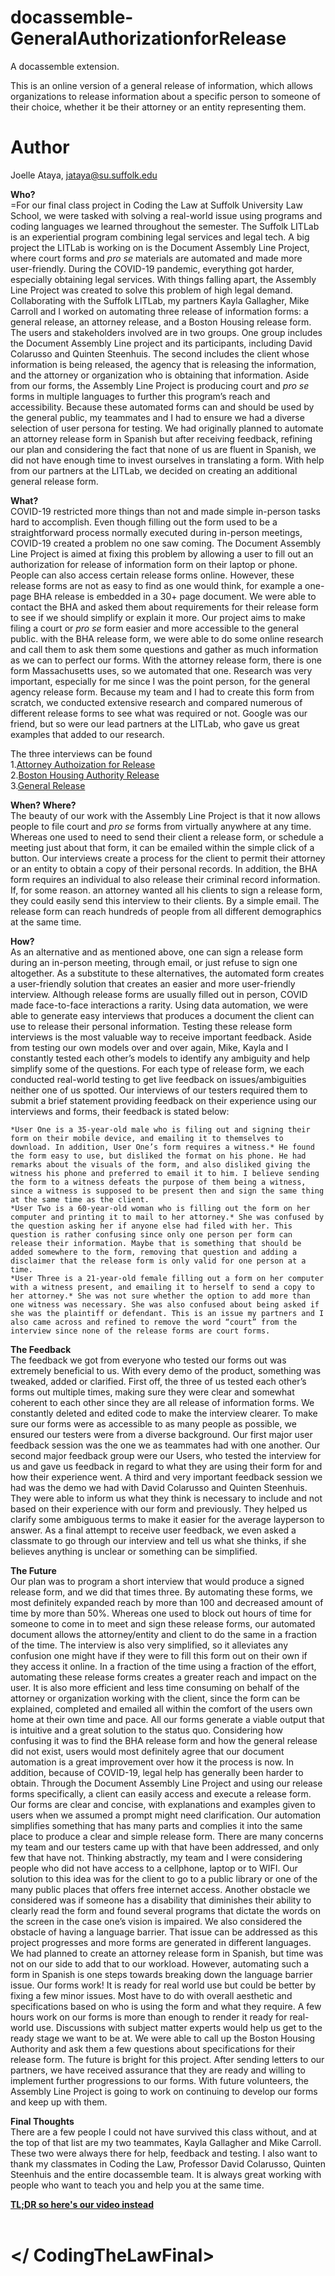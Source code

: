# docassemble-GeneralAuthorizationforRelease
A docassemble extension.

This is an online version of a general release of information, which allows organizations to release information about a specific person to someone of their choice, whether it be their attorney or an entity representing them.

# Author
Joelle Ataya, jataya@su.suffolk.edu

<b>Who?</b><br>
    =For our final class project in Coding the Law at Suffolk University Law School, we were tasked with solving a real-world issue using programs and coding languages we learned throughout the semester. The Suffolk LITLab is an experiential program combining legal services and legal tech. A big project the LITLab is working on is the Document Assembly Line Project, where court forms and *pro se* materials are automated and made more user-friendly. During the COVID-19 pandemic, everything got harder, especially obtaining legal services. With things falling apart, the Assembly Line Project was created to solve this problem of high legal demand. Collaborating with the Suffolk LITLab, my partners Kayla Gallagher, Mike Carroll and I worked on automating three release of information forms: a general release, an attorney release, and a Boston Housing release form. The users and stakeholders involved are in two groups. One group includes the Document Assembly Line project and its participants, including David Colarusso and Quinten Steenhuis. The second includes the client whose information is being released, the agency that is releasing the information, and the attorney or organization who is obtaining that information.
  Aside from our forms, the Assembly Line Project is producing court and *pro se* forms in multiple languages to further this program’s reach and accessibility. Because these automated forms can and should be used by the general public, my teammates and I had to ensure we had a diverse selection of user persona for testing. We had originally planned to automate an attorney release form in Spanish but after receiving feedback, refining our plan and considering the fact that none of us are fluent in Spanish, we did not have enough time to invest ourselves in translating a form. With help from our partners at the LITLab, we decided on creating an additional general release form.


<b>What?</b><br>
  COVID-19 restricted more things than not and made simple in-person tasks hard to accomplish. Even though filling out the form used to be a straightforward process normally executed during in-person meetings, COVID-19 created a problem no one saw coming. The Document Assembly Line Project is aimed at fixing this problem by allowing a user to fill out an authorization for release of information form on their laptop or phone. People can also access certain release forms online. However, these release forms are not as easy to find as one would think, for example a one-page BHA release is embedded in a 30+ page document. We were able to contact the BHA and asked them about requirements for their release form to see if we should simplify or explain it more. Our project aims to make filing a court or *pro se* form easier and more accessible to the general public. with the BHA release form, we were able to do some online research and call them to ask them some questions and gather as much information as we can to perfect our forms. With the attorney release form, there is one form Massachusetts uses, so we automated that one. Research was very important, especially for me since I was the point person, for the general agency release form. Because my team and I had to create this form from scratch, we conducted extensive research and compared numerous of different release forms to see what was required or not. Google was our friend, but so were our lead partners at the LITLab, who gave us great examples that added to our research.

The three interviews can be found<br>
  1.<a href="https://github.com/SuffolkLITLab/docassemble-AttorneyAuthorizationforRelease">Attorney Authoization for Release</a><br>
  2.<a href="https://github.com/SuffolkLITLab/docassemble-BHAReleaseAuthorization">Boston Housing Authority Release</a><br>
  3.<a href="https://github.com/SuffolkLITLab/docassemble-GeneralAuthorizationforRelease">General Release</a><br>


<b>When? Where?</b><br>
    The beauty of our work with the Assembly Line Project is that it now allows people to file court and *pro se* forms from virtually anywhere at any time. Whereas one used to need to send their client a release form, or schedule a meeting just about that form, it can be emailed within the simple click of a button. Our interviews create a process for the client to permit their attorney or an entity to obtain a copy of their personal records. In addition, the BHA form requires an individual to also release their criminal record information. If, for some reason. an attorney wanted all his clients to sign a release form, they could easily send this interview to their clients. By a simple email. The release form can reach hundreds of people from all different demographics at the same time.

<b>How?</b><br>
    As an alternative and as mentioned above, one can sign a release form during an in-person meeting, through email, or just refuse to sign one altogether. As a substitute to these alternatives, the automated form creates a user-friendly solution that creates an easier and more user-friendly interview. Although release forms are usually filled out in person, COVID made face-to-face interactions a rarity. Using data automation, we were able to generate easy interviews that produces a document the client can use to release their personal information.
    Testing these release form interviews is the most valuable way to receive important feedback. Aside from testing our own models over and over again, Mike, Kayla and I constantly tested each other’s models to identify any ambiguity and help simplify some of the questions. For each type of release form, we each conducted real-world testing to get live feedback on issues/ambiguities neither one of us spotted.
    Our interviews of our testers required them to submit a brief statement providing feedback on their experience using our interviews and forms, their feedback is stated below:

    *User One is a 35-year-old male who is filing out and signing their form on their mobile device, and emailing it to themselves to download. In addition, User One’s form requires a witness.* He found the form easy to use, but disliked the format on his phone. He had remarks about the visuals of the form, and also disliked giving the witness his phone and preferred to email it to him. I believe sending the form to a witness defeats the purpose of them being a witness, since a witness is supposed to be present then and sign the same thing at the same time as the client.
    *User Two is a 60-year-old woman who is filling out the form on her computer and printing it to mail to her attorney.* She was confused by the question asking her if anyone else had filed with her. This question is rather confusing since only one person per form can release their information. Maybe that is something that should be added somewhere to the form, removing that question and adding a disclaimer that the release form is only valid for one person at a time.
    *User Three is a 21-year-old female filling out a form on her computer with a witness present, and emailing it to herself to send a copy to her attorney.* She was not sure whether the option to add more than one witness was necessary. She was also confused about being asked if she was the plaintiff or defendant. This is an issue my partners and I also came across and refined to remove the word “court” from the interview since none of the release forms are court forms.

<b>The Feedback</b><br>
    The feedback we got from everyone who tested our forms out was extremely beneficial to us. With every demo of the product, something was tweaked, added or clarified. First off, the three of us tested each other’s forms out multiple times, making sure they were clear and somewhat coherent to each other since they are all release of information forms. We constantly deleted and edited code to make the interview clearer. To make sure our forms were as accessible to as many people as possible, we ensured our testers were from a diverse background. Our first major user feedback session was the one we as teammates had with one another. Our second major feedback group were our Users, who tested the interview for us and gave us feedback in regard to what they are using their form for and how their experience went. A third and very important feedback session we had was the demo we had with David Colarusso and Quinten Steenhuis. They were able to inform us what they think is necessary to include and not based on their experience with our form and previously. They helped us clarify some ambiguous terms to make it easier for the average layperson to answer. As a final attempt to receive user feedback, we even asked a classmate to go through our interview and tell us what she thinks, if she believes anything is unclear or something can be simplified.

<b>The Future</b><br>
    Our plan was to program a short interview that would produce a signed release form, and we did that times three. By automating these forms, we most definitely expanded reach by more than 100 and decreased amount of time by more than 50%. Whereas one used to block out hours of time for someone to come in to meet and sign these release forms, our automated document allows the attorney/entity and client to do the same in a fraction of the time. The interview is also very simplified, so it alleviates any confusion one might have if they were to fill this form out on their own if they access it online. In a fraction of the time using a fraction of the effort, automating these release forms creates a greater reach and impact on the user. It is also more efficient and less time consuming on behalf of the attorney or organization working with the client, since the form can be explained, completed and emailed all within the comfort of the users own home at their own time and pace.
    All our forms generate a viable output that is intuitive and a great solution to the status quo. Considering how confusing it was to find the BHA release form and how the general release did not exist, users would most definitely agree that our document automation is a great improvement over how it the process is now. In addition, because of COVID-19, legal help has generally been harder to obtain. Through the Document Assembly Line Project and using our release forms specifically, a client can easily access and execute a release form. Our forms are clear and concise, with explanations and examples given to users when we assumed a prompt might need clarification. Our automation simplifies something that has many parts and complies it into the same place to produce a clear and simple release form.
There are many concerns my team and our testers came up with that have been addressed, and only few that have not. Thinking abstractly, my team and I were considering people who did not have access to a cellphone, laptop or to WIFI. Our solution to this idea was for the client to go to a public library or one of the many public places that offers free internet access. Another obstacle we considered was if someone has a disability that diminishes their ability to clearly read the form and found several programs that dictate the words on the screen in the case one’s vision is impaired. We also considered the obstacle of having a language barrier. That issue can be addressed as this project progresses and more forms are generated in different languages. We had planned to create an attorney release form in Spanish, but time was not on our side to add that to our workload. However, automating such a form in Spanish is one steps towards breaking down the language barrier issue.
    Our forms work! It is ready for real world use but could be better by fixing a few minor issues. Most have to do with overall aesthetic and specifications based on who is using the form and what they require. A few hours work on our forms is more than enough to render it ready for real-world use. Discussions with subject matter experts would help us get to the ready stage we want to be at. We were able to call up the Boston Housing Authority and ask them a few questions about specifications for their release form.
    The future is bright for this project. After sending letters to our partners, we have received assurance that they are ready and willing to implement further progressions to our forms. With future volunteers, the Assembly Line Project is going to work on continuing to develop our forms and keep up with them. 

<b>Final Thoughts</b><br>
    There are a few people I could not have survived this class without, and at the top of that list are my two teammates, Kayla Gallagher and Mike Carroll. These two were always there for help, feedback and testing. I also want to thank my classmates in Coding the Law, Professor David Colarusso, Quinten Steenhuis and the entire docassemble team. It is always great working with people who want to teach you and help you at the same time.





 <b> <a href="www.youtube.com/watch?v=HVaM_goHiAY">TL;DR so here's our video instead</a><br></b><br>
# </ CodingTheLawFinal>



